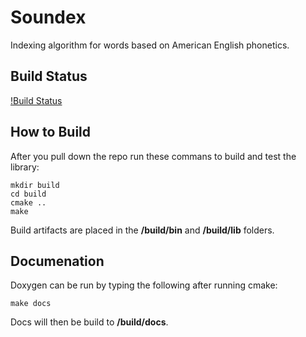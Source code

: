 Soundex
===

Indexing algorithm for words based on American English phonetics.


Build Status
---
[!Build Status](https://travis-ci.org/Kazz47/soundex.svg?branch=master)


How to Build
---
After you pull down the repo run these commans to build and test the library:
```
mkdir build
cd build
cmake ..
make
```

Build artifacts are placed in the **/build/bin** and **/build/lib** folders.


Documenation
---
Doxygen can be run by typing the following after running cmake:
```
make docs
```

Docs will then be build to **/build/docs**.
